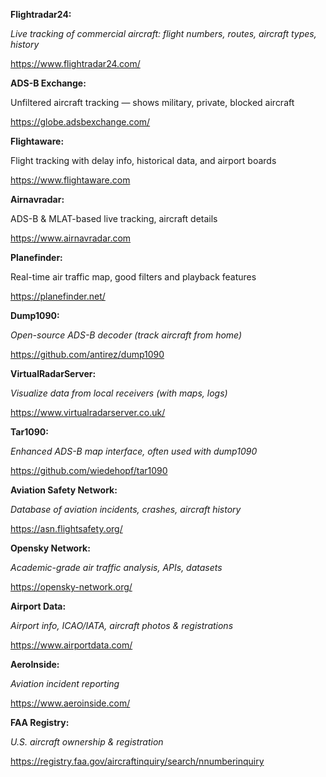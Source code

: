 
**Flightradar24:**

   *Live tracking of commercial aircraft: flight numbers, routes, aircraft types, history*
   
   https://www.flightradar24.com/

**ADS-B Exchange:**

   Unfiltered aircraft tracking — shows military, private, blocked aircraft
   
   https://globe.adsbexchange.com/

**Flightaware:**

   Flight tracking with delay info, historical data, and airport boards
   
   https://www.flightaware.com

**Airnavradar:**

   ADS-B & MLAT-based live tracking, aircraft details
   
   https://www.airnavradar.com

**Planefinder:**

   Real-time air traffic map, good filters and playback features
   
   https://planefinder.net/

   
**Dump1090:**

   *Open-source ADS-B decoder (track aircraft from home)*
   
   https://github.com/antirez/dump1090

**VirtualRadarServer:**

   *Visualize data from local receivers (with maps, logs)*
   
   https://www.virtualradarserver.co.uk/

**Tar1090:**

   *Enhanced ADS-B map interface, often used with dump1090*

   https://github.com/wiedehopf/tar1090

**Aviation Safety Network:**

   *Database of aviation incidents, crashes, aircraft history*
   
   https://asn.flightsafety.org/

**Opensky Network:**

   *Academic-grade air traffic analysis, APIs, datasets*
   
   https://opensky-network.org/

**Airport Data:**

   *Airport info, ICAO/IATA, aircraft photos & registrations*
   
   https://www.airportdata.com/

**AeroInside:**

   *Aviation incident reporting*
   
   https://www.aeroinside.com/

**FAA Registry:**

   *U.S. aircraft ownership & registration*
   
   https://registry.faa.gov/aircraftinquiry/search/nnumberinquiry

